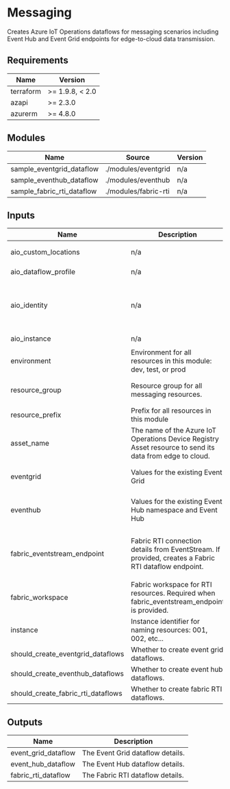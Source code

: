 <!-- BEGIN_TF_DOCS -->
<!-- markdown-table-prettify-ignore-start -->
# Messaging

Creates Azure IoT Operations dataflows for messaging scenarios including
Event Hub and Event Grid endpoints for edge-to-cloud data transmission.

## Requirements

| Name | Version |
|------|---------|
| terraform | >= 1.9.8, < 2.0 |
| azapi | >= 2.3.0 |
| azurerm | >= 4.8.0 |

## Modules

| Name | Source | Version |
|------|--------|---------|
| sample\_eventgrid\_dataflow | ./modules/eventgrid | n/a |
| sample\_eventhub\_dataflow | ./modules/eventhub | n/a |
| sample\_fabric\_rti\_dataflow | ./modules/fabric-rti | n/a |

## Inputs

| Name | Description | Type | Default | Required |
|------|-------------|------|---------|:--------:|
| aio\_custom\_locations | n/a | ```object({ name = string id = string })``` | n/a | yes |
| aio\_dataflow\_profile | n/a | ```object({ id = string })``` | n/a | yes |
| aio\_identity | n/a | ```object({ id = string principal_id = string tenant_id = string client_id = string })``` | n/a | yes |
| aio\_instance | n/a | ```object({ id = string })``` | n/a | yes |
| environment | Environment for all resources in this module: dev, test, or prod | `string` | n/a | yes |
| resource\_group | Resource group for all messaging resources. | ```object({ name = string id = string location = string })``` | n/a | yes |
| resource\_prefix | Prefix for all resources in this module | `string` | n/a | yes |
| asset\_name | The name of the Azure IoT Operations Device Registry Asset resource to send its data from edge to cloud. | `string` | `"oven"` | no |
| eventgrid | Values for the existing Event Grid | ```object({ topic_name = string endpoint = string })``` | `null` | no |
| eventhub | Values for the existing Event Hub namespace and Event Hub | ```object({ namespace_name = string eventhub_name = string })``` | `null` | no |
| fabric\_eventstream\_endpoint | Fabric RTI connection details from EventStream. If provided, creates a Fabric RTI dataflow endpoint. | ```object({ bootstrap_server = string topic_name = string endpoint_type = string })``` | `null` | no |
| fabric\_workspace | Fabric workspace for RTI resources. Required when fabric\_eventstream\_endpoint is provided. | ```object({ id = string display_name = string })``` | `null` | no |
| instance | Instance identifier for naming resources: 001, 002, etc... | `string` | `"001"` | no |
| should\_create\_eventgrid\_dataflows | Whether to create event grid dataflows. | `bool` | `true` | no |
| should\_create\_eventhub\_dataflows | Whether to create event hub dataflows. | `bool` | `true` | no |
| should\_create\_fabric\_rti\_dataflows | Whether to create fabric RTI dataflows. | `bool` | `false` | no |

## Outputs

| Name | Description |
|------|-------------|
| event\_grid\_dataflow | The Event Grid dataflow details. |
| event\_hub\_dataflow | The Event Hub dataflow details. |
| fabric\_rti\_dataflow | The Fabric RTI dataflow details. |
<!-- markdown-table-prettify-ignore-end -->
<!-- END_TF_DOCS -->
